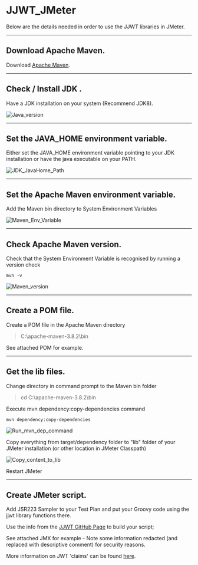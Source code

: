 # JJWT_JMeter

Below are the details needed in order to use the JJWT libraries in JMeter. 

---

## Download Apache Maven.

Download [Apache Maven](https://maven.apache.org/download.cgi).

---

## Check / Install JDK .
Have a JDK installation on your system (Recommend JDK8). 

![Java_version](https://user-images.githubusercontent.com/86320001/149629073-1fb33a7d-9346-4278-aa65-beaeabf3b5b2.PNG)

---

## Set the JAVA_HOME environment variable.
Either set the JAVA_HOME environment variable pointing to your JDK installation or have the java executable on your PATH.

![JDK_JavaHome_Path](https://user-images.githubusercontent.com/86320001/149629058-304f1a00-aa7f-4860-9e69-4e40f51e796f.PNG)

---

## Set the Apache Maven environment variable.
Add the Maven bin directory to System Environment Variables

![Maven_Env_Variable](https://user-images.githubusercontent.com/86320001/149629208-dd38e305-1594-4701-999c-6230ae6b2d64.PNG)

---

## Check Apache Maven version.
Check that the System Environment Variable is recognised by running a version check
```
mvn -v
```

![Maven_version](https://user-images.githubusercontent.com/86320001/149629666-d677800d-afa7-43d3-8c96-dcc76b231eec.PNG)

---

## Create a POM file.
Create a POM file in the Apache Maven directory
> C:\apache-maven-3.8.2\bin

See attached POM for example.

---

## Get the lib files.
Change directory in command prompt to the Maven bin folder
> cd C:\apache-maven-3.8.2\bin

Execute mvn dependency:copy-dependencies command
```
mvn dependency:copy-dependencies
```

![Run_mvn_dep_command](https://user-images.githubusercontent.com/86320001/149629709-276f118e-b4da-4aad-9f96-a7ca8770a456.PNG)

Copy everything from target/dependency folder to "lib" folder of your JMeter installation (or other location in JMeter Classpath)

![Copy_content_to_lib](https://user-images.githubusercontent.com/86320001/149629865-951c5bc7-b769-4e82-ab64-670d602d8606.PNG)

Restart JMeter

---

## Create JMeter script.

Add JSR223 Sampler to your Test Plan and put your Groovy code using the jjwt library functions there.

Use the info from the [JJWT GitHub Page](https://github.com/jwtk/jjwt) to build your script;

See attached JMX for example - Note some information redacted (and replaced with descriptive comment) for security reasons.

More information on JWT 'claims' can be found [here](https://docs.microsoft.com/en-us/azure/active-directory/develop/id-tokens).

